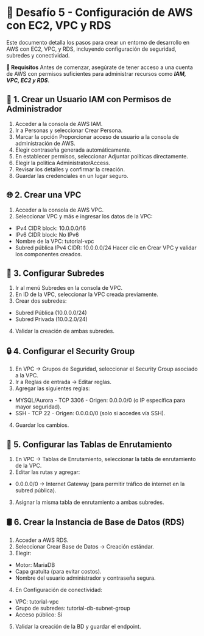 # 🚀 Desafío 5 - **Configuración de AWS con EC2, VPC y RDS**

Este documento detalla los pasos para crear un entorno de desarrollo en AWS con EC2, VPC, y RDS, incluyendo configuración de seguridad, subredes y conectividad.

**📌 Requisitos**
Antes de comenzar, asegúrate de tener acceso a una cuenta de AWS con permisos suficientes para administrar recursos como ***IAM, VPC, EC2 y RDS***.

## 🔐 **1. Crear un Usuario IAM con Permisos de Administrador**

1. Acceder a la consola de AWS IAM.
2. Ir a Personas y seleccionar Crear Persona.
3. Marcar la opción Proporcionar acceso de usuario a la consola de administración de AWS.
4. Elegir contraseña generada automáticamente.
5. En establecer permisos, seleccionar Adjuntar políticas directamente.
6. Elegir la política AdministratorAccess.
7. Revisar los detalles y confirmar la creación.
8. Guardar las credenciales en un lugar seguro.

## 🌐 2. Crear una VPC
1. Acceder a la consola de AWS VPC.
2. Seleccionar VPC y más e ingresar los datos de la VPC:
  - IPv4 CIDR block: 10.0.0.0/16
  - IPv6 CIDR block: No IPv6
  - Nombre de la VPC: tutorial-vpc
  - Subred pública IPv4 CIDR: 10.0.0.0/24
Hacer clic en Crear VPC y validar los componentes creados.

## 📡 3. Configurar Subredes
1. Ir al menú Subredes en la consola de VPC.
2. En ID de la VPC, seleccionar la VPC creada previamente.
3. Crear dos subredes:
  - Subred Pública (10.0.0.0/24)
  - Subred Privada (10.0.2.0/24)
4. Validar la creación de ambas subredes.

## 🔒 4. Configurar el Security Group
1. En VPC → Grupos de Seguridad, seleccionar el Security Group asociado a la VPC.
2. Ir a Reglas de entrada → Editar reglas.
3. Agregar las siguientes reglas:
  - MYSQL/Aurora - TCP 3306 - Origen: 0.0.0.0/0 (o IP específica para mayor seguridad).
  - SSH - TCP 22 - Origen: 0.0.0.0/0 (solo si accedes vía SSH).
4. Guardar los cambios.

## 📡 5. Configurar las Tablas de Enrutamiento
1. En VPC → Tablas de Enrutamiento, seleccionar la tabla de enrutamiento de la VPC.
2. Editar las rutas y agregar:
  - 0.0.0.0/0 → Internet Gateway (para permitir tráfico de internet en la subred pública).
3. Asignar la misma tabla de enrutamiento a ambas subredes.

## 🛢️ 6. Crear la Instancia de Base de Datos (RDS)
1. Acceder a AWS RDS.
2. Seleccionar Crear Base de Datos → Creación estándar.
3. Elegir:
  - Motor: MariaDB
  - Capa gratuita (para evitar costos).
  - Nombre del usuario administrador y contraseña segura.
4. En Configuración de conectividad:
  - VPC: tutorial-vpc
  - Grupo de subredes: tutorial-db-subnet-group
  - Acceso público: Sí
5. Validar la creación de la BD y guardar el endpoint.

